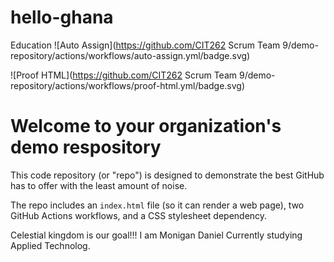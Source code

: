# hello-ghana
Education
![Auto Assign](https://github.com/CIT262 Scrum Team 9/demo-repository/actions/workflows/auto-assign.yml/badge.svg)

![Proof HTML](https://github.com/CIT262 Scrum Team 9/demo-repository/actions/workflows/proof-html.yml/badge.svg)

# Welcome to your organization's demo respository
This code repository (or "repo") is designed to demonstrate the best GitHub has to offer with the least amount of noise.

The repo includes an `index.html` file (so it can render a web page), two GitHub Actions workflows, and a CSS stylesheet dependency.

Celestial kingdom is our goal!!!
 I am Monigan Daniel Currently studying Applied Technolog.
